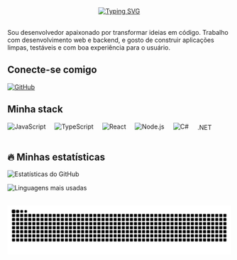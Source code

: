 <div align="center">
	<a href="https://git.io/typing-svg">
		<img src="https://readme-typing-svg.demolab.com?font=Fira+Code&weight=500&size=28&pause=1000&color=39d353&center=true&vCenter=true&random=false&width=700&lines=Ol%C3%A1,+bem-vindo+ao+meu+perfil!" alt="Typing SVG">
	</a>
</div>


<br>

Sou desenvolvedor apaixonado por transformar ideias em código. Trabalho com desenvolvimento web e backend, e gosto de construir aplicações limpas, testáveis e com boa experiência para o usuário.

<h2 align="left">Conecte-se comigo</h2>

[![GitHub](https://img.shields.io/badge/GitHub-WedsonTavares-black?logo=github)](https://github.com/WedsonTavares)

<!-- Adicione seu LinkedIn, email ou site aqui quando quiser -->

<h2 align="left">Minha stack</h2>

<div align="left">
	<img src="https://cdn.jsdelivr.net/gh/devicons/devicon/icons/javascript/javascript-plain.svg" height="40" alt="JavaScript" />
	<img width="12" />
	<img src="https://cdn.jsdelivr.net/gh/devicons/devicon/icons/typescript/typescript-plain.svg" height="40" alt="TypeScript" />
	<img width="12" />
	<img src="https://cdn.jsdelivr.net/gh/devicons/devicon/icons/react/react-original.svg" height="40" alt="React" />
	<img width="12" />
	<img src="https://cdn.jsdelivr.net/gh/devicons/devicon/icons/nodejs/nodejs-plain.svg" height="40" alt="Node.js" />
	<img width="12" />
	<img src="https://cdn.jsdelivr.net/gh/devicons/devicon/icons/csharp/csharp-original.svg" height="40" alt="C#" />
	<img width="12" />
	<span style="vertical-align: middle; font-size:14px;">.NET</span>
</div>

<br>

<h2 align="left">🔥 Minhas estatísticas</h2>

![Estatísticas do GitHub](https://github-readme-stats.vercel.app/api?username=WedsonTavares&show_icons=true&hide_title=true&hide_rank=true&count_private=true&locale=pt-br&bg_color=000000&title_color=39d353&text_color=39d353&icon_color=39d353)

![Linguagens mais usadas](https://github-readme-stats.vercel.app/api/top-langs?username=WedsonTavares&langs_count=10&layout=compact&locale=pt-br&bg_color=000000&title_color=39d353&text_color=39d353&icon_color=39d353)

<br>

<picture align="center">
	<source media="(prefers-color-scheme: dark)" srcset="https://raw.githubusercontent.com/WedsonTavares/WedsonTavares/output/github-contribution-grid-snake-dark.svg">
	<source media="(prefers-color-scheme: light)" srcset="https://raw.githubusercontent.com/WedsonTavares/WedsonTavares/output/github-contribution-grid-snake.svg">
	<img align="center" alt="github contribution grid snake animation" src="https://raw.githubusercontent.com/WedsonTavares/WedsonTavares/output/github-contribution-grid-snake.svg">
</picture>
